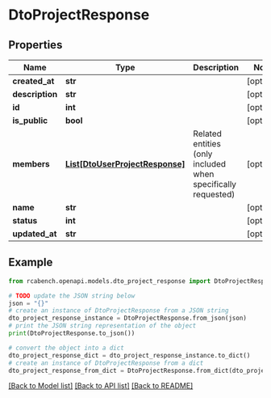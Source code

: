# DtoProjectResponse


## Properties

Name | Type | Description | Notes
------------ | ------------- | ------------- | -------------
**created_at** | **str** |  | [optional] 
**description** | **str** |  | [optional] 
**id** | **int** |  | [optional] 
**is_public** | **bool** |  | [optional] 
**members** | [**List[DtoUserProjectResponse]**](DtoUserProjectResponse.md) | Related entities (only included when specifically requested) | [optional] 
**name** | **str** |  | [optional] 
**status** | **int** |  | [optional] 
**updated_at** | **str** |  | [optional] 

## Example

```python
from rcabench.openapi.models.dto_project_response import DtoProjectResponse

# TODO update the JSON string below
json = "{}"
# create an instance of DtoProjectResponse from a JSON string
dto_project_response_instance = DtoProjectResponse.from_json(json)
# print the JSON string representation of the object
print(DtoProjectResponse.to_json())

# convert the object into a dict
dto_project_response_dict = dto_project_response_instance.to_dict()
# create an instance of DtoProjectResponse from a dict
dto_project_response_from_dict = DtoProjectResponse.from_dict(dto_project_response_dict)
```
[[Back to Model list]](../README.md#documentation-for-models) [[Back to API list]](../README.md#documentation-for-api-endpoints) [[Back to README]](../README.md)


